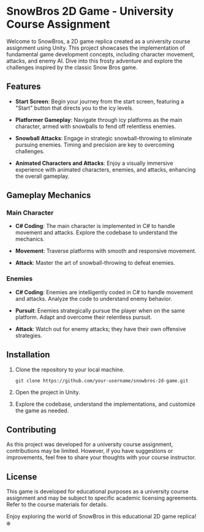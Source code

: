 # SnowBros 2D Game - University Course Assignment

Welcome to SnowBros, a 2D game replica created as a university course assignment using Unity. This project showcases the implementation of fundamental game development concepts, including character movement, attacks, and enemy AI. Dive into this frosty adventure and explore the challenges inspired by the classic Snow Bros game.

## Features

- **Start Screen**: Begin your journey from the start screen, featuring a "Start" button that directs you to the icy levels.

- **Platformer Gameplay**: Navigate through icy platforms as the main character, armed with snowballs to fend off relentless enemies.

- **Snowball Attacks**: Engage in strategic snowball-throwing to eliminate pursuing enemies. Timing and precision are key to overcoming challenges.

- **Animated Characters and Attacks**: Enjoy a visually immersive experience with animated characters, enemies, and attacks, enhancing the overall gameplay.

## Gameplay Mechanics

### Main Character

- **C# Coding**: The main character is implemented in C# to handle movement and attacks. Explore the codebase to understand the mechanics.

- **Movement**: Traverse platforms with smooth and responsive movement.

- **Attack**: Master the art of snowball-throwing to defeat enemies.

### Enemies

- **C# Coding**: Enemies are intelligently coded in C# to handle movement and attacks. Analyze the code to understand enemy behavior.

- **Pursuit**: Enemies strategically pursue the player when on the same platform. Adapt and overcome their relentless pursuit.

- **Attack**: Watch out for enemy attacks; they have their own offensive strategies.

## Installation

1. Clone the repository to your local machine.
   ```
   git clone https://github.com/your-username/snowbros-2d-game.git
   ```

2. Open the project in Unity.

3. Explore the codebase, understand the implementations, and customize the game as needed.

## Contributing

As this project was developed for a university course assignment, contributions may be limited. However, if you have suggestions or improvements, feel free to share your thoughts with your course instructor.

## License

This game is developed for educational purposes as a university course assignment and may be subject to specific academic licensing agreements. Refer to the course materials for details.

Enjoy exploring the world of SnowBros in this educational 2D game replica! ❄️

